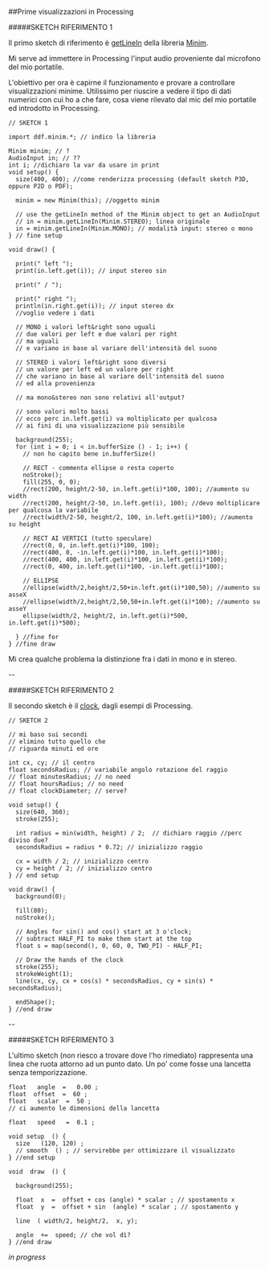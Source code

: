 ##Prime visualizzazioni in Processing

#####SKETCH RIFERIMENTO 1

Il primo sketch di riferimento è [getLineIn](http://code.compartmental.net/minim/minim_method_getlinein.html) 
della libreria [Minim](http://code.compartmental.net/tools/minim/).

Mi serve ad immettere in Processing l'input audio proveniente dal microfono del mio portatile.

L'obiettivo per ora è capirne il funzionamento e provare a controllare visualizzazioni minime.
Utilissimo per riuscire a vedere il tipo di dati numerici con cui ho a che fare, 
cosa viene rilevato dal mic del mio portatile ed introdotto in Processing.

```
// SKETCH 1

import ddf.minim.*; // indico la libreria

Minim minim; // ?
AudioInput in; // ??
int i; //dichiaro la var da usare in print
void setup() {
  size(400, 400); //come renderizza processing (default sketch P3D, oppure P2D o PDF);

  minim = new Minim(this); //oggetto minim

  // use the getLineIn method of the Minim object to get an AudioInput
  // in = minim.getLineIn(Minim.STEREO); linea originale
  in = minim.getLineIn(Minim.MONO); // modalità input: stereo o mono
} // fine setup

void draw() {
  
  print(" left ");
  print(in.left.get(i)); // input stereo sin
  
  print(" / ");
  
  print(" right ");
  println(in.right.get(i)); // input stereo dx
  //voglio vedere i dati

  // MONO i valori left&right sono uguali
  // due valori per left e due valori per right
  // ma uguali
  // e variano in base al variare dell'intensità del suono
  
  // STEREO i valori left&right sono diversi
  // un valore per left ed un valore per right
  // che variano in base al variare dell'intensità del suono
  // ed alla provenienza
  
  // ma mono&stereo non sono relativi all'output?
  
  // sono valori molto bassi 
  // ecco perc in.left.get(i) va moltiplicato per qualcosa
  // ai fini di una visualizzazione più sensibile

  background(255);
  for (int i = 0; i < in.bufferSize () - 1; i++) { 
    // non ho capito bene in.bufferSize()

    // RECT - commenta ellipse o resta coperto
    noStroke();
    fill(255, 0, 0);
    //rect(200, height/2-50, in.left.get(i)*100, 100); //aumento su width
    //rect(200, height/2-50, in.left.get(i), 100); //devo moltiplicare per qualcosa la variabile
    //rect(width/2-50, height/2, 100, in.left.get(i)*100); //aumento su height
    
    // RECT AI VERTICI (tutto speculare)
    //rect(0, 0, in.left.get(i)*100, 100);
    //rect(400, 0, -in.left.get(i)*100, in.left.get(i)*100);
    //rect(400, 400, in.left.get(i)*100, in.left.get(i)*100);
    //rect(0, 400, in.left.get(i)*100, -in.left.get(i)*100);
    
    // ELLIPSE
    //ellipse(width/2,height/2,50+in.left.get(i)*100,50); //aumento su asseX
    //ellipse(width/2,height/2,50,50+in.left.get(i)*100); //aumento su asseY
    ellipse(width/2, height/2, in.left.get(i)*500, in.left.get(i)*500);
    
  } //fine for
} //fine draw

```
Mi crea qualche problema la distinzione fra i dati in mono e in stereo.

--

#####SKETCH RIFERIMENTO 2

Il secondo sketch  è il [clock](https://processing.org/examples/clock.html), dagli esempi di Processing.

```
// SKETCH 2

// mi baso sui secondi
// elimino tutto quello che
// riguarda minuti ed ore

int cx, cy; // il centro
float secondsRadius; // variabile angolo rotazione del raggio
// float minutesRadius; // no need
// float hoursRadius; // no need
// float clockDiameter; // serve?

void setup() {
  size(640, 360);
  stroke(255);

  int radius = min(width, height) / 2;  // dichiaro raggio //perc diviso due?
  secondsRadius = radius * 0.72; // inizializzo raggio

  cx = width / 2; // inizializzo centro
  cy = height / 2; // inizializzo centro
} // end setup

void draw() {
  background(0);

  fill(80);
  noStroke();

  // Angles for sin() and cos() start at 3 o'clock;
  // subtract HALF_PI to make them start at the top
  float s = map(second(), 0, 60, 0, TWO_PI) - HALF_PI; 

  // Draw the hands of the clock
  stroke(255);
  strokeWeight(1);
  line(cx, cy, cx + cos(s) * secondsRadius, cy + sin(s) * secondsRadius);

  endShape();
} //end draw

```

--

#####SKETCH RIFERIMENTO 3

L'ultimo sketch (non riesco a trovare dove l'ho rimediato) rappresenta una linea che ruota attorno ad un punto dato.
Un po' come fosse una lancetta senza temporizzazione.

```
float   angle  =   0.00 ; 
float  offset  =  60 ; 
float   scalar  =  50 ; 
// ci aumento le dimensioni della lancetta

float   speed   =  0.1 ; 

void setup  () {
  size   (120, 120) ;  
  // smooth  () ; // servirebbe per ottimizzare il visualizzato
} //end setup

void  draw  () { 
  
  background(255); 
  
  float  x  =  offset + cos (angle) * scalar ; // spostamento x
  float  y  =  offset + sin  (angle) * scalar ; // spostamento y
  
  line  ( width/2, height/2,  x, y); 
  
  angle  +=  speed; // che vol dì?
} //end draw

```
_in progress_
